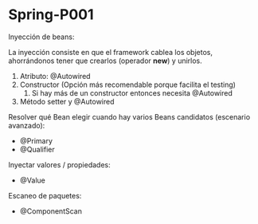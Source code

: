 # Spring-P001
Inyección de beans:

La inyección consiste en que el framework cablea los objetos, ahorrándonos tener que crearlos (operador **new**) y unirlos. 

1. Atributo: @Autowired
2. Constructor (Opción más recomendable porque facilita el testing)
	1. Si hay más de un constructor entonces necesita @Autowired
3. Método setter y @Autowired

Resolver qué Bean elegir cuando hay varios Beans candidatos (escenario avanzado):

* @Primary
* @Qualifier

Inyectar valores / propiedades:

* @Value

Escaneo de paquetes:

* @ComponentScan
